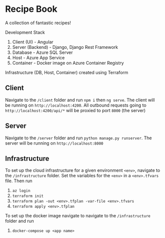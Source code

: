 # Recipe Book

A collection of fantastic recipes!

Development Stack

1. Client (UI) - Angular
2. Server (Backend) - Django, Django Rest Framework
3. Database - Azure SQL Server
4. Host - Azure App Service
5. Container - Docker image on Azure Container Registry

Infrastructure (DB, Host, Container) created using Terraform

## Client

Navigate to the `/client` folder and run `npm i` then `ng serve`. The client will be running on `http://localhost:4200`. All outbound requests going to `http://localhost:4200/api/*` will be proxied to port `8000` (the server)

## Server

Navigate to the `/server` folder and run `python manage.py runserver`. The server will be running on `http://localhost:8000`

## Infrastructure

To set up the cloud infrastructure for a given environment `<env>`, navigate to the `/infrastructure` folder. Set the variables for the `<env>` in a `<env>.tfvars` file. Then run

1. `az login`
2. `terraform init`
3. `terraform plan -out <env>.tfplan -var-file <env>.tfvars`
4. `terraform apply <env>.tfplan`

To set up the docker image navigate to navigate to the `/infrastructure` folder and run 

1. `docker-compose up <app name>`